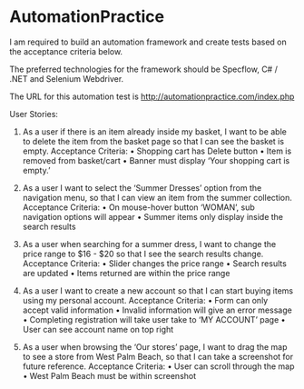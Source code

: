 # AutomationPractice
I am required to build an automation framework and create tests based on the acceptance criteria below.

The preferred technologies for the framework should be Specflow, C# / .NET and Selenium Webdriver.

The URL for this automation test is http://automationpractice.com/index.php

User Stories:
1. As a user if there is an item already inside my basket, I want to be able to delete the item from the basket page so that I can see the basket is empty.
Acceptance Criteria:
• Shopping cart has Delete button
• Item is removed from basket/cart
• Banner must display ‘Your shopping cart is empty.’

2. As a user I want to select the ‘Summer Dresses’ option from the navigation menu, so that I can view an item from the summer collection.
Acceptance Criteria:
• On mouse-hover button ‘WOMAN’, sub navigation options will appear
• Summer items only display inside the search results

3. As a user when searching for a summer dress, I want to change the price range to $16 - $20 so that I see the search results change.
Acceptance Criteria:
• Slider changes the price range
• Search results are updated
• Items returned are within the price range

4. As a user I want to create a new account so that I can start buying items using my personal account.
Acceptance Criteria:
• Form can only accept valid information
• Invalid information will give an error message
• Completing registration will take user take to ‘MY ACCOUNT’ page
• User can see account name on top right

5. As a user when browsing the ‘Our stores’ page, I want to drag the map to see a store from West Palm Beach, so that I can take a screenshot for future reference.
Acceptance Criteria:
• User can scroll through the map
• West Palm Beach must be within screenshot


